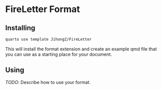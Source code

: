 # FireLetter Format

## Installing

```bash
quarto use template JihongZ/FireLetter
```

This will install the format extension and create an example qmd file
that you can use as a starting place for your document.

## Using

_TODO_: Describe how to use your format.

